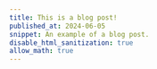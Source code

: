 ```yaml
---
title: This is a blog post!
published_at: 2024-06-05
snippet: An example of a blog post.
disable_html_sanitization: true
allow_math: true
---
```

